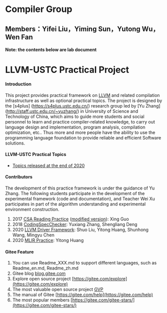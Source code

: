 # Compiler Group

## Members：Yifei Liu，Yiming Sun，Yutong Wu，Wen Fan

#### Note: the contents below are lab document

# LLVM-USTC Practical Project

#### Introduction
This project provides practical framework on [LLVM](https://llvm.org/) and related compilation infrastructure as well as optional practical topics. The project is designed by the [s4plus] (https://s4plus.ustc.edu.cn/) research group led by  [Yu Zhang] (http://staff.ustc.edu.cn/~yuzhang/) in University of Science and Technology of China, which aims to guide more students and social personnel to learn and practice compiler-related knowledge, to carry out language design and implementation, program analysis, compilation optimization, etc.. Thus more and more people have the ability to use the programming language foundation to provide reliable and efficient Software solutions.

#### LLVM-USTC Practical Topics
- [Topics released at the end of 2020](log/202012.md)

#### Contributors

The development of this practice framework is under the  guidance of Yu Zhang. The following students participate in the development of the experimental framework (code and documentation), and Teacher Wei Xu participates in part of the algorithm understanding and experimental environment construction.

1.  2017 [CSA Reading Practice](https://clarazhang.gitbooks.io/compiler-f2017/content/csa.html) ([modified version](my-llvm-driver/docs/ClangStaticAnalyzer.md)): Xing Guo
2. 2018  [CodingSpecChecker](https://gitee.com/s4plus/coding-spec-checker): Yuxiang Zhang, Shengliang Deng
3. 2020 [LLVM Driver Framework](./my-llvm-driver): Shuo Liu, Yitong Huang, Shunhong Wang, Mingyu Chen
4. 2020 [MLIR Practice](./mlir-toy.md): Yitong Huang

#### Gitee Feature

1.  You can use Readme\_XXX.md to support different languages, such as Readme\_en.md, Readme\_zh.md
2.  Gitee blog [blog.gitee.com](https://blog.gitee.com)
3.  Explore open source project [https://gitee.com/explore](https://gitee.com/explore)
4.  The most valuable open source project [GVP](https://gitee.com/gvp)
5.  The manual of Gitee [https://gitee.com/help](https://gitee.com/help)
6.  The most popular members  [https://gitee.com/gitee-stars/](https://gitee.com/gitee-stars/)
